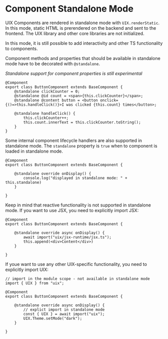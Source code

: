 # Component Standalone Mode

UIX Components are rendered in standalone mode with `UIX.renderStatic`.
In this mode, static HTML is prerendered on the backend and sent to the frontend. 
The UIX library and other core libraries are not initialized.

In this mode, it is still possible to add interactivity and other TS functionality to components.

Component methods and properties that should be available in standalone mode have to be decorated with `@standalone`.

*Standalone support for component properties is still experimental*

```tsx
@Component
export class ButtonComponent extends BaseComponent {
	@standalone clickCounter = 0;
	@standalone @id count = <span>{this.clickCounter}</span>;
	@standalone @content button = <button onclick={()=>this.handleClick()}>I was clicked {this.count} times</button>;

	@standalone handleClick() {
		this.clickCounter++;
		this.count.innerText = this.clickCounter.toString();
	}
}
```

Some internal component lifecycle handlers are also supported in standalone mode.
The `standalone` property is `true` when to component is loaded in standalone mode.

```tsx
@Component
export class ButtonComponent extends BaseComponent {

	@standalone override onDisplay() {
		console.log("displayed in standalone mode: " + this.standalone)
	}

}
```

Keep in mind that reactive functionality is not supported in standalone mode.
If you want to use JSX, you need to explicitly import JSX:

```tsx
@Component
export class ButtonComponent extends BaseComponent {

	@standalone override async onDisplay() {
		await import("uix/jsx-runtime/jsx.ts");
		this.append(<div>Content</div>)
	}

}

```

If youe want to use any other UIX-specific functionality, you need to explicitly import UIX:

```tsx
// import in the module scope - not available in standalone mode
import { UIX } from "uix";

@Component
export class ButtonComponent extends BaseComponent {

	@standalone override async onDisplay() {
		// explict import in standalone mode
		const { UIX } = await import("uix");
		UIX.Theme.setMode("dark");
	}

}

```
